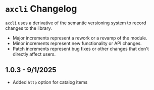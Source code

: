 # `axcli` Changelog
`axcli` uses a derivative of the semantic versioning system to record changes to the library.

- Major increments represent a rework or a revamp of the module.
- Minor increments represent new functionality or API changes.
- Patch increments represent bug fixes or other changes that don't directly affect users.

## 1.0.3 - 9/1/2025
- Added `http` option for catalog items